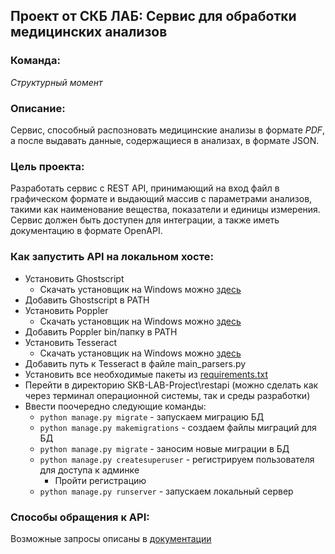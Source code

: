 ## Проект от СКБ ЛАБ: Сервис для обработки медицинских анализов

### Команда:
  *Структурный момент*

### Описание:
  Сервис, способный распозновать медицинские анализы в формате *PDF*, а после выдавать данные, содержащиеся в анализах, в формате JSON.
  
### Цель проекта:
  Разработать сервис с REST API, принимающий на вход файл в графическом формате и выдающий массив с параметрами анализов, такими как наименование вещества, показатели и единицы измерения. Сервис должен быть доступен для интеграции, а также иметь документацию в формате OpenAPI.

### Как запустить API на локальном хосте:
  - Установить Ghostscript
    - Cкачать установщик на Windows можно [здесь](https://ghostscript.com/releases/gsdnld.html)
  - Добавить Ghostscript в PATH
  - Установить Poppler
    - Cкачать установщик на Windows можно [здесь](https://github.com/oschwartz10612/poppler-windows/releases/)
  - Добавить Poppler bin/папку в PATH
  - Установить Tesseract
    - Cкачать установщик на Windows можно [здесь](https://github.com/UB-Mannheim/tesseract/wiki)
  - Добавить путь к Tesseract в файле main_parsers.py
  - Установить все необходимые пакеты из [requirements.txt](requirements.txt)
  - Перейти в директорию SKB-LAB-Project\restapi (можно сделать как через терминал операционной системы, так и среды разработки)
  - Ввести поочередно следующие команды:
    - `python manage.py migrate` - запускаем миграцию БД
    - `python manage.py makemigrations` - создаем файлы миграций для БД
    - `python manage.py migrate` - заносим новые миграции в БД
    - `python manage.py createsuperuser` - регистрируем пользователя для доступа к админке
      - Пройти регистрацию
    - `python manage.py runserver` - запускаем локальный сервер

### Способы обращения к API:
  Возможные запросы описаны в [документации](https://app.swaggerhub.com/apis-docs/AniWooV/skb-lab-api/1.0.0#/)
